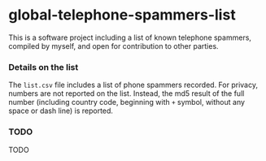 # global-telephone-spammers-list

This is a software project including a list of known telephone spammers, compiled by myself, and open for contribution to other parties.

### Details on the list ###

The `list.csv` file includes a list of phone spammers recorded.
For privacy, numbers are not reported on the list. Instead, the md5 result of the full number (including country code, beginning with `+` symbol, without any space or dash line) is reported.

### TODO ###

TODO
